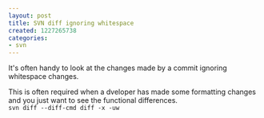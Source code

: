 ```yaml
---
layout: post
title: SVN diff ignoring whitespace
created: 1227265738
categories:
- svn
---
```

<p>
It's often handy to look at the changes made by a commit ignoring whitespace changes.
</p>

<p>This is often required when a dveloper has made some formatting changes and you just want to see the functional differences.
<code>
svn diff --diff-cmd diff -x -uw 
</code>
